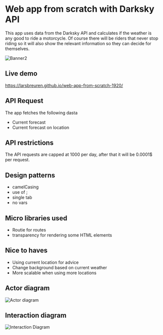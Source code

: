 # Web app from scratch with Darksky API #
This app uses data from the Darksky API and calculates if the weather is any good to ride a motorcycle. 
Of course there will be riders that never stop riding so it will also show the relevant information so they can decide for themselves.

![Banner2](https://user-images.githubusercontent.com/43336468/74424462-49c2a800-4e52-11ea-86ae-b05a1a435e95.png)

## Live demo ##
https://larsbreuren.github.io/web-app-from-scratch-1920/ 


## API Request ##
The app fetches the following dasta 
  * Current forecast
  * Current forecast on location

## API restrictions ##
The API requests are capped at 1000 per day, after that it will be 0.0001$ per request.

## Design patterns ##
 * camelCasing
 * use of ;
 * single tab
 * no vars 

## Micro libraries used ##
* Routie for routes
* transparency for rendering some HTML elements

## Nice to haves ##
* Using current location for advice
* Change background based on current weather
* More scalable when using more locations

## Actor diagram ##
![Actor diagram](https://user-images.githubusercontent.com/43336468/75484324-d6b84600-59a8-11ea-8c6b-479463b05a85.jpg)

## Interaction diagram ##
![Interaction Diagram](https://user-images.githubusercontent.com/43336468/75484332-de77ea80-59a8-11ea-9bd8-8c64d0550c97.jpg)



